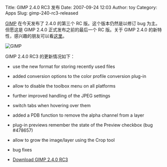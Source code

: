 Title: GIMP 2.4.0 RC3 发布
Date: 2007-09-24 12:03
Author: toy
Category: Apps
Slug: gimp-240-rc3-released

[GIMP](http://www.gimp.org/) 在今天发布了 2.4.0 的第三个 RC
版。这个版本仍然是以修订 bug 为主。但愿这是 GIMP 2.4.0
正式发布之前的最后一个 RC 版。关于 GIMP 2.4.0
的新特性，感兴趣的朋友可以看[这里](http://linuxtoy.org/archives/gimp-240-new-features.html)。

![GIMP](http://i.linuxtoy.org/i/logo/gimp.png)

GIMP 2.4.0 RC3 的更新情况如下：

- use the new format for storing recently used files  
- added conversion options to the color profile conversion plug-in  
- allow to disable the toolbox menu on all platforms  
- further improved handling of the JPEG settings  
- switch tabs when hovering over them  
- added a PDB function to remove the alpha channel from a layer  
- plug-in previews remember the state of the Preview checkbox (bug
#478657)  
- allow to grow the image/layer using the Crop tool  
- bug fixes

- [Download GIMP 2.4.0 RC3](ftp://ftp.gimp.org/pub/gimp/v2.4/testing/)
